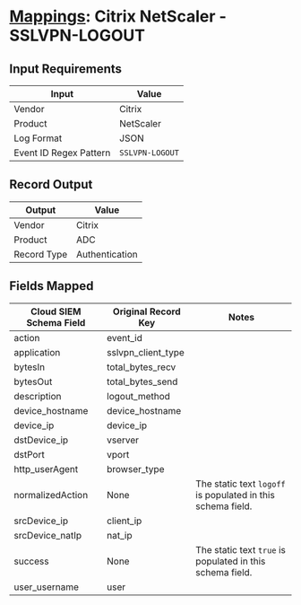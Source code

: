 # [Mappings](README.md): Citrix NetScaler - SSLVPN-LOGOUT

## Input Requirements

|Input|Value|
|-----|-----|
|Vendor|Citrix|
|Product|NetScaler|
|Log Format|JSON|
|Event ID Regex Pattern|`SSLVPN-LOGOUT`|

## Record Output

|Output|Value|
|------|-----|
|Vendor|Citrix|
|Product|ADC|
|Record Type|Authentication|

## Fields Mapped

|Cloud SIEM Schema Field|Original Record Key|Notes|
|-----------------------|-------------------|-----|
|action|event_id||
|application|sslvpn_client_type||
|bytesIn|total_bytes_recv||
|bytesOut|total_bytes_send||
|description|logout_method||
|device_hostname|device_hostname||
|device_ip|device_ip||
|dstDevice_ip|vserver||
|dstPort|vport||
|http_userAgent|browser_type||
|normalizedAction|None|The static text `logoff` is populated in this schema field.|
|srcDevice_ip|client_ip||
|srcDevice_natIp|nat_ip||
|success|None|The static text `true` is populated in this schema field.|
|user_username|user||


